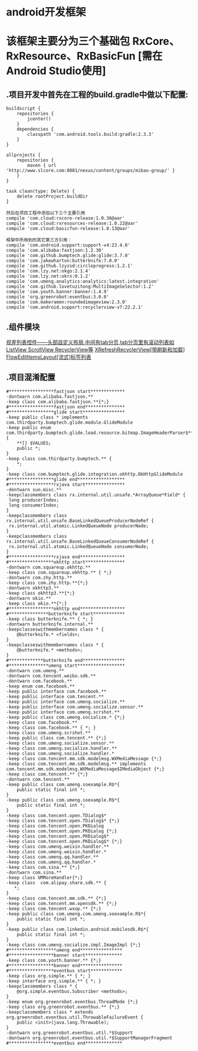 android开发框架
============
# 该框架主要分为三个基础包 RxCore、RxResource、RxBasicFun [需在Android Studio使用]

## .项目开发中首先在工程的build.gradle中做以下配置:
	buildscript {
	    repositories {
	        jcenter()
	    }
	    dependencies {
	        classpath 'com.android.tools.build:gradle:2.3.3'
	    }
	}

	allprojects {
	    repositories {
	        maven { url 'http://www.slcore.com:8081/nexus/content/groups/mibao-group/' }
	    }
	}

	task clean(type: Delete) {
	    delete rootProject.buildDir
	}

	然后在项目工程中添加以下三个主要引用
	compile 'com.cloud:rxcore-release:1.0.36@aar'
	compile 'com.cloud:rxresources-release:1.0.22@aar'
	compile 'com.cloud:basicfun-release:1.0.13@aar'

	框架中所用到的其它第三方引用：
	compile 'com.android.support:support-v4:23.4.0'
	compile 'com.alibaba:fastjson:1.2.30'
	compile 'com.github.bumptech.glide:glide:3.7.0'
	compile 'com.jakewharton:butterknife:7.0.0'
	compile 'com.github.lzyzsd:circleprogress:1.2.1'
	compile 'com.lzy.net:okgo:2.1.4'
	compile 'com.lzy.net:okrx:0.1.2'
	compile 'com.umeng.analytics:analytics:latest.integration'
	compile 'com.github.lovetuzitong:MultiImageSelector:1.2'
	compile 'com.youth.banner:banner:1.4.9'
	compile 'org.greenrobot:eventbus:3.0.0'
	compile 'com.makeramen:roundedimageview:2.3.0'
	compile 'com.android.support:recyclerview-v7:22.2.1'

## .组件模块

[视差列表控件——头部自定义布局,中间有tab分页,tab分页里有滚动列表如ListView ScrollView RecyclerView等](/docs/parallax_list.md)
[XRefreshRecyclerView[带刷新和加载]](/docs/xrecyclerview.md)
[FlowEditItemsLayout[流式]标签列表](/docs/tag_list.md)

## .项目混淆配置

	#*****************fastjson start*************
	-dontwarn com.alibaba.fastjson.**
	-keep class com.alibaba.fastjson.**{*;}
	#*****************fastjson end***************
	#*****************glide start****************
	-keep public class * implements com.thirdparty.bumptech.glide.module.GlideModule
	-keep public enum com.thirdparty.bumptech.glide.load.resource.bitmap.ImageHeaderParser$** {
	    **[] $VALUES;
	    public *;
	}
	-keep class com.thirdparty.bumptech.** {
	    *;
	}
	-keep class com.bumptech.glide.integration.okhttp.OkHttpGlideModule
	#*****************glide end******************
	#*****************rxjava start***************
	-dontwarn sun.misc.**
	-keepclassmembers class rx.internal.util.unsafe.*ArrayQueue*Field* {
	 long producerIndex;
	 long consumerIndex;
	}
	-keepclassmembers class rx.internal.util.unsafe.BaseLinkedQueueProducerNodeRef {
	 rx.internal.util.atomic.LinkedQueueNode producerNode;
	}
	-keepclassmembers class rx.internal.util.unsafe.BaseLinkedQueueConsumerNodeRef {
	 rx.internal.util.atomic.LinkedQueueNode consumerNode;
	}
	#*****************rxjava end*****************
	#*****************okhttp start***************
	-dontwarn com.squareup.okhttp.**
	-keep class com.squareup.okhttp.** { *;}
	-dontwarn com.zhy.http.**
	-keep class com.zhy.http.**{*;}
	-dontwarn okhttp3.**
	-keep class okhttp3.**{*;}
	-dontwarn okio.**
	-keep class okio.**{*;}
	#*****************okhttp end*****************
	#***************butterknife start************
	-keep class butterknife.** { *; }
	-dontwarn butterknife.internal.**
	-keepclasseswithmembernames class * {
	    @butterknife.* <fields>;
	}
	-keepclasseswithmembernames class * {
	    @butterknife.* <methods>;
	}
	#*************butterknife end****************
	#***************umeng start******************
	-dontwarn com.umeng.**
	-dontwarn com.tencent.weibo.sdk.**
	-dontwarn com.facebook.**
	-keep enum com.facebook.**
	-keep public interface com.facebook.**
	-keep public interface com.tencent.**
	-keep public interface com.umeng.socialize.**
	-keep public interface com.umeng.socialize.sensor.**
	-keep public interface com.umeng.scrshot.**
	-keep public class com.umeng.socialize.* {*;}
	-keep class com.facebook.**
	-keep class com.facebook.** { *; }
	-keep class com.umeng.scrshot.**
	-keep public class com.tencent.** {*;}
	-keep class com.umeng.socialize.sensor.**
	-keep class com.umeng.socialize.handler.**
	-keep class com.umeng.socialize.handler.*
	-keep class com.tencent.mm.sdk.modelmsg.WXMediaMessage {*;}
	-keep class com.tencent.mm.sdk.modelmsg.** implements com.tencent.mm.sdk.modelmsg.WXMediaMessage$IMediaObject {*;}
	-keep class com.tencent.** {*;}
	-dontwarn com.tencent.**
	-keep public class com.umeng.soexample.R$*{
	    public static final int *;
	}
	-keep public class com.umeng.soexample.R$*{
	    public static final int *;
	}
	-keep class com.tencent.open.TDialog$*
	-keep class com.tencent.open.TDialog$* {*;}
	-keep class com.tencent.open.PKDialog
	-keep class com.tencent.open.PKDialog {*;}
	-keep class com.tencent.open.PKDialog$*
	-keep class com.tencent.open.PKDialog$* {*;}
	-keep class com.umeng.weixin.handler.**
	-keep class com.umeng.weixin.handler.*
	-keep class com.umeng.qq.handler.**
	-keep class com.umeng.qq.handler.*
	-keep class com.sina.** {*;}
	-dontwarn com.sina.**
	-keep class UMMoreHandler{*;}
	-keep class  com.alipay.share.sdk.** {
	   *;
	}
	-keep class com.tencent.mm.sdk.** {*;}
	-keep class com.tencent.mm.opensdk.** {*;}
	-keep class com.tencent.wxop.** {*;}
	-keep public class com.umeng.com.umeng.soexample.R$*{
	    public static final int *;
	}
	-keep public class com.linkedin.android.mobilesdk.R$*{
	    public static final int *;
	}
	-keep class com.umeng.socialize.impl.ImageImpl {*;}
	#******************umeng end****************
	#*****************banner start**************
	-keep class com.youth.banner.** {*;}
	#*****************banner end****************
	#*****************eventbus start************
	-keep class org.simple.** { *; }
	-keep interface org.simple.** { *; }
	-keepclassmembers class * {
	    @org.simple.eventbus.Subscriber <methods>;
	}
	-keep enum org.greenrobot.eventbus.ThreadMode {*;}
	-keep class org.greenrobot.eventbus.** {*;}
	-keepclassmembers class * extends org.greenrobot.eventbus.util.ThrowableFailureEvent {
	    public <init>(java.lang.Throwable);
	}
	-dontwarn org.greenrobot.eventbus.util.*$Support
	-dontwarn org.greenrobot.eventbus.util.*$SupportManagerFragment
	#*****************eventbus end**************